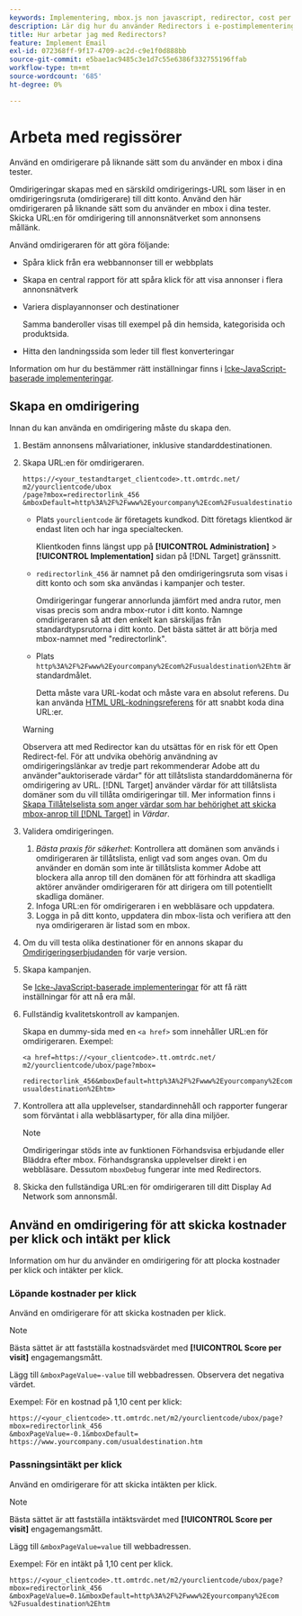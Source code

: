```yaml
---
keywords: Implementering, mbox.js non javascript, redirector, cost per click, intäkt per klick
description: Lär dig hur du använder Redirectors i e-postimplementeringar, ungefär som hur du använder en mbox i [!DNL Adobe Target] verksamhet.
title: Hur arbetar jag med Redirectors?
feature: Implement Email
exl-id: 072368ff-9f17-4709-ac2d-c9e1f0d888bb
source-git-commit: e5bae1ac9485c3e1d7c55e6386f332755196ffab
workflow-type: tm+mt
source-wordcount: '685'
ht-degree: 0%

---
```


# Arbeta med regissörer

Använd en omdirigerare på liknande sätt som du använder en mbox i dina tester.

Omdirigeringar skapas med en särskild omdirigerings-URL som läser in en omdirigeringsruta (omdirigerare) till ditt konto. Använd den här omdirigeraren på liknande sätt som du använder en mbox i dina tester. Skicka URL:en för omdirigering till annonsnätverket som annonsens mållänk.

Använd omdirigeraren för att göra följande:

* Spåra klick från era webbannonser till er webbplats
* Skapa en central rapport för att spåra klick för att visa annonser i flera annonsnätverk
* Variera displayannonser och destinationer

  Samma banderoller visas till exempel på din hemsida, kategorisida och produktsida.

* Hitta den landningssida som leder till flest konverteringar

Information om hur du bestämmer rätt inställningar finns i [Icke-JavaScript-baserade implementeringar](/help/dev/implement/email/overview.md).

## Skapa en omdirigering

Innan du kan använda en omdirigering måste du skapa den.

1. Bestäm annonsens målvariationer, inklusive standarddestinationen.
1. Skapa URL:en för omdirigeraren.

   ```
   https://<your_testandtarget_clientcode>.tt.omtrdc.net/​m2/yourclientcode/ubox
   /​page?mbox=redirectorlink_456
   &mboxDefault=http%3A%2F%2Fwww%2Eyourcompany%2Ecom%2Fusualdestination%2Ehtm
   ```

   * Plats `yourclientcode` är företagets kundkod. Ditt företags klientkod är endast liten och har inga specialtecken.

     Klientkoden finns längst upp på **[!UICONTROL Administration]** > **[!UICONTROL Implementation]** sidan på [!DNL Target] gränssnitt.

   * `redirectorlink_456` är namnet på den omdirigeringsruta som visas i ditt konto och som ska användas i kampanjer och tester.

     Omdirigeringar fungerar annorlunda jämfört med andra rutor, men visas precis som andra mbox-rutor i ditt konto. Namnge omdirigeraren så att den enkelt kan särskiljas från standardtypsrutorna i ditt konto.  Det bästa sättet är att börja med mbox-namnet med &quot;redirectorlink&quot;.

   * Plats `http%3A%2F%2Fwww%2Eyourcompany%2Ecom%2Fusualdestination%2Ehtm` är standardmålet.

     Detta måste vara URL-kodat och måste vara en absolut referens. Du kan använda [HTML URL-kodningsreferens](https://www.w3schools.com/tags/ref_urlencode.asp) för att snabbt koda dina URL:er.

   >[!WARNING]
   >
   >Observera att med Redirector kan du utsättas för en risk för ett Open Redirect-fel. För att undvika obehörig användning av omdirigeringslänkar av tredje part rekommenderar Adobe att du använder&quot;auktoriserade värdar&quot; för att tillåtslista standarddomänerna för omdirigering av URL. [!DNL Target] använder värdar för att tillåtslista domäner som du vill tillåta omdirigeringar till. Mer information finns i [Skapa Tillåtelselista som anger värdar som har behörighet att skicka mbox-anrop till [!DNL Target]](https://experienceleague.adobe.com/docs/target/using/administer/hosts.html#allowlist) in *Värdar*.

1. Validera omdirigeringen.
   1. *Bästa praxis för säkerhet*: Kontrollera att domänen som används i omdirigeraren är tillåtslista, enligt vad som anges ovan. Om du använder en domän som inte är tillåtslista kommer Adobe att blockera alla anrop till den domänen för att förhindra att skadliga aktörer använder omdirigeraren för att dirigera om till potentiellt skadliga domäner.
   2. Infoga URL:en för omdirigeraren i en webbläsare och uppdatera.
   3. Logga in på ditt konto, uppdatera din mbox-lista och verifiera att den nya omdirigeraren är listad som en mbox.
1. Om du vill testa olika destinationer för en annons skapar du [Omdirigeringserbjudanden](https://experienceleague.adobe.com/docs/target/using/experiences/vec/redirect-offer.html) för varje version.
1. Skapa kampanjen.

   Se [Icke-JavaScript-baserade implementeringar](/help/dev/implement/email/overview.md) för att få rätt inställningar för att nå era mål.
1. Fullständig kvalitetskontroll av kampanjen.

   Skapa en dummy-sida med en `<a href>` som innehåller URL:en för omdirigeraren. Exempel:

   ```
   <a href=https://<your_clientcode>.tt.omtrdc.net/​m2/yourclientcode/ubox/​page?mbox=
   
   redirectorlink_456&mboxDefault=http%3A%2F%2Fwww%2Eyourcompany%2Ecom%2F​usualdestination%2Ehtm>
   ```

1. Kontrollera att alla upplevelser, standardinnehåll och rapporter fungerar som förväntat i alla webbläsartyper, för alla dina miljöer.

   >[!NOTE]
   >
   >Omdirigeringar stöds inte av funktionen Förhandsvisa erbjudande eller Bläddra efter mbox. Förhandsgranska upplevelser direkt i en webbläsare. Dessutom `mboxDebug` fungerar inte med Redirectors.

1. Skicka den fullständiga URL:en för omdirigeraren till ditt Display Ad Network som annonsmål.

## Använd en omdirigering för att skicka kostnader per klick och intäkt per klick

Information om hur du använder en omdirigering för att plocka kostnader per klick och intäkter per klick.

### Löpande kostnader per klick

Använd en omdirigerare för att skicka kostnaden per klick.

>[!NOTE]
>
>Bästa sättet är att fastställa kostnadsvärdet med **[!UICONTROL Score per visit]** engagemangsmått.

Lägg till `&mboxPageValue=-value` till webbadressen. Observera det negativa värdet.

Exempel: För en kostnad på 1,10 cent per klick:

```
https://<your_clientcode>.tt.omtrdc.net/​m2/yourclientcode/ubox/​page?mbox=redirectorlink_456
&mboxPageValue=-0.1&mboxDefault=​https://www.yourcompany.com/usualdestination.htm
```

### Passningsintäkt per klick

Använd en omdirigerare för att skicka intäkten per klick.

>[!NOTE]
>
>Bästa sättet är att fastställa intäktsvärdet med **[!UICONTROL Score per visit]** engagemangsmått.

Lägg till `&mboxPageValue=value` till webbadressen.

Exempel: För en intäkt på 1,10 cent per klick.

```
https://<​your_clientcode>​​​​.tt​​.omtrdc​.net/​​m2/​yourclientcode/​ubox/​​​page?mbox=redirectorlink_456
&mboxPageValue=0.1​&mbox​Default=​​http%3A%2F%2Fwww%2E​yourcompany%2Ecom​%2Fusualdestination%2Ehtm
```
